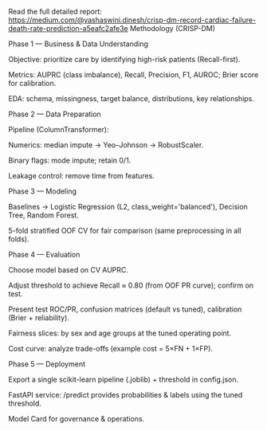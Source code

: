  Read the full detailed report: https://medium.com/@yashaswini.dinesh/crisp-dm-record-cardiac-failure-death-rate-prediction-a5eafc2afe3e
Methodology (CRISP-DM)

Phase 1 — Business & Data Understanding

Objective: prioritize care by identifying high-risk patients (Recall-first).

Metrics: AUPRC (class imbalance), Recall, Precision, F1, AUROC; Brier score for calibration.

EDA: schema, missingness, target balance, distributions, key relationships.

Phase 2 — Data Preparation

Pipeline (ColumnTransformer):

Numerics: median impute → Yeo–Johnson → RobustScaler.

Binary flags: mode impute; retain 0/1.

Leakage control: remove time from features.

Phase 3 — Modeling

Baselines → Logistic Regression (L2, class_weight='balanced'), Decision Tree, Random Forest.

5-fold stratified OOF CV for fair comparison (same preprocessing in all folds).

Phase 4 — Evaluation

Choose model based on CV AUPRC.

Adjust threshold to achieve Recall ≈ 0.80 (from OOF PR curve); confirm on test.

Present test ROC/PR, confusion matrices (default vs tuned), calibration (Brier + reliability).

Fairness slices: by sex and age groups at the tuned operating point.

Cost curve: analyze trade-offs (example cost = 5×FN + 1×FP).

Phase 5 — Deployment

Export a single scikit-learn pipeline (.joblib) + threshold in config.json.

FastAPI service: /predict provides probabilities & labels using the tuned threshold.

Model Card for governance & operations.
